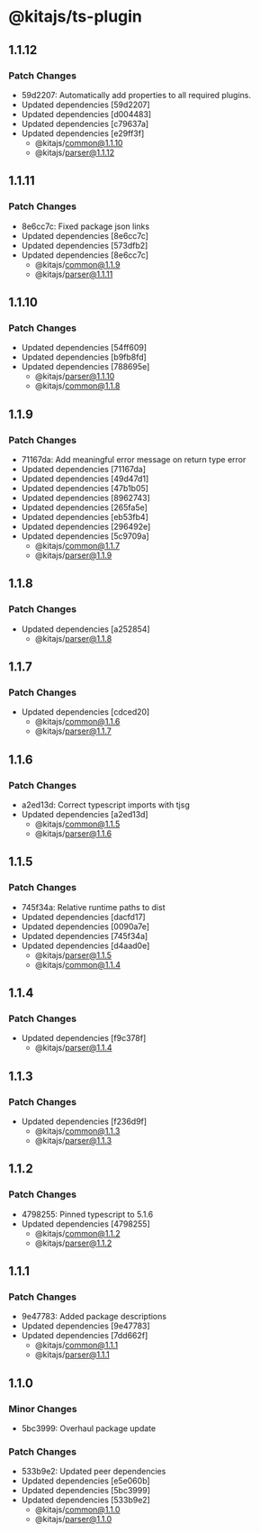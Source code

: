 # @kitajs/ts-plugin

## 1.1.12

### Patch Changes

- 59d2207: Automatically add properties to all required plugins.
- Updated dependencies [59d2207]
- Updated dependencies [d004483]
- Updated dependencies [c79637a]
- Updated dependencies [e29ff3f]
  - @kitajs/common@1.1.10
  - @kitajs/parser@1.1.12

## 1.1.11

### Patch Changes

- 8e6cc7c: Fixed package json links
- Updated dependencies [8e6cc7c]
- Updated dependencies [573dfb2]
- Updated dependencies [8e6cc7c]
  - @kitajs/common@1.1.9
  - @kitajs/parser@1.1.11

## 1.1.10

### Patch Changes

- Updated dependencies [54ff609]
- Updated dependencies [b9fb8fd]
- Updated dependencies [788695e]
  - @kitajs/parser@1.1.10
  - @kitajs/common@1.1.8

## 1.1.9

### Patch Changes

- 71167da: Add meaningful error message on return type error
- Updated dependencies [71167da]
- Updated dependencies [49d47d1]
- Updated dependencies [47b1b05]
- Updated dependencies [8962743]
- Updated dependencies [265fa5e]
- Updated dependencies [eb53fb4]
- Updated dependencies [296492e]
- Updated dependencies [5c9709a]
  - @kitajs/common@1.1.7
  - @kitajs/parser@1.1.9

## 1.1.8

### Patch Changes

- Updated dependencies [a252854]
  - @kitajs/parser@1.1.8

## 1.1.7

### Patch Changes

- Updated dependencies [cdced20]
  - @kitajs/common@1.1.6
  - @kitajs/parser@1.1.7

## 1.1.6

### Patch Changes

- a2ed13d: Correct typescript imports with tjsg
- Updated dependencies [a2ed13d]
  - @kitajs/common@1.1.5
  - @kitajs/parser@1.1.6

## 1.1.5

### Patch Changes

- 745f34a: Relative runtime paths to dist
- Updated dependencies [dacfd17]
- Updated dependencies [0090a7e]
- Updated dependencies [745f34a]
- Updated dependencies [d4aad0e]
  - @kitajs/parser@1.1.5
  - @kitajs/common@1.1.4

## 1.1.4

### Patch Changes

- Updated dependencies [f9c378f]
  - @kitajs/parser@1.1.4

## 1.1.3

### Patch Changes

- Updated dependencies [f236d9f]
  - @kitajs/common@1.1.3
  - @kitajs/parser@1.1.3

## 1.1.2

### Patch Changes

- 4798255: Pinned typescript to 5.1.6
- Updated dependencies [4798255]
  - @kitajs/common@1.1.2
  - @kitajs/parser@1.1.2

## 1.1.1

### Patch Changes

- 9e47783: Added package descriptions
- Updated dependencies [9e47783]
- Updated dependencies [7dd662f]
  - @kitajs/common@1.1.1
  - @kitajs/parser@1.1.1

## 1.1.0

### Minor Changes

- 5bc3999: Overhaul package update

### Patch Changes

- 533b9e2: Updated peer dependencies
- Updated dependencies [e5e060b]
- Updated dependencies [5bc3999]
- Updated dependencies [533b9e2]
  - @kitajs/common@1.1.0
  - @kitajs/parser@1.1.0

